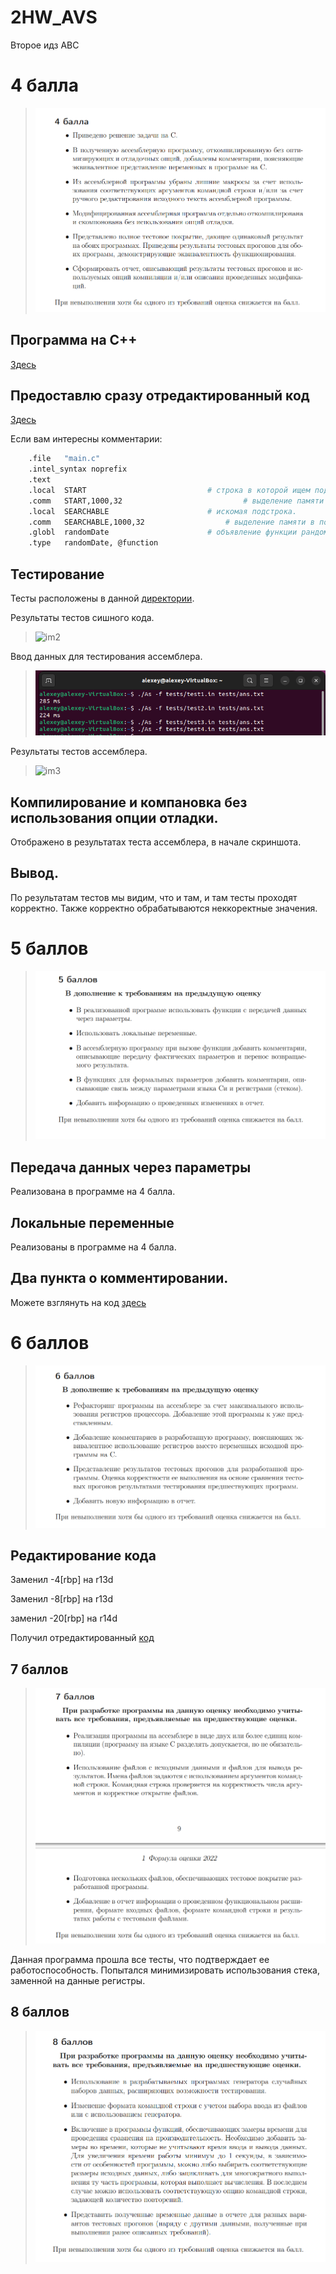 # 2HW_AVS
Второе идз АВС
# 4 балла
  > ![im1](images/4.png)
## Программа на С++
[Здесь](/C_programs/)
## Предоставлю сразу отредактированный код
[Здесь](/4PointAssembler/)

Если вам интересны комментарии:
```sh
	.file	"main.c"
	.intel_syntax noprefix
	.text
	.local	START							# строка в которой ищем подстроку.
	.comm	START,1000,32					    	# выделение памяти на строку.
	.local	SEARCHABLE						# искомая подстрока.
	.comm	SEARCHABLE,1000,32					# выделение памяти в подстроку.
	.globl	randomDate						# объявление функции рандомной генерации данных.
	.type	randomDate, @function
 ```
 ## Тестирование
 Тесты расположены в данной [директории](/tests/).
 
 Результаты тестов сишного кода.
  > ![im2](/images/073f9e66-5884-485e-a17b-ec9f9a122d3e.jpg)
  
  Ввод данных для тестирования ассемблера.
  
  > ![imAs](/images/testAs.png)
  
  Результаты тестов ассемблера.
  
  > ![im3](/images/d5fae40d-8976-4ccc-a7e5-4b4db7d4e31f.jpg)


## Компилирование и компановка без использования опции отладки.
Отображено в результатах теста ассемблера, в начале скриншота.
## Вывод.
По результатам тестов мы видим, что и там, и там тесты проходят корректно. Также корректно обрабатываются неккоректные значения.

# 5 баллов 

  > ![im3](images/5.png)

## Передача данных через параметры 
Реализована в программе на 4 балла.
## Локальные переменные
Реализованы в программе на 4 балла.
## Два пункта о комментировании.
Можете взглянуть на код [здесь](/5point/max.s)

# 6 баллов
  > ![im4](/images/6.png)
## Редактирование кода

Заменил -4[rbp] на r13d

Заменил -8[rbp] на r13d

заменил -20[rbp] на r14d

Получил отредактированный [код](/6point/max.s)

## 7 баллов
  > ![im5](/images/7.png)


 Данная программа прошла все тесты, что подтверждает ее работоспособность.
Попытался минимизировать использования стека, заменной на данные регистры.

## 8 баллов
  > ![im5](/images/8.png)
